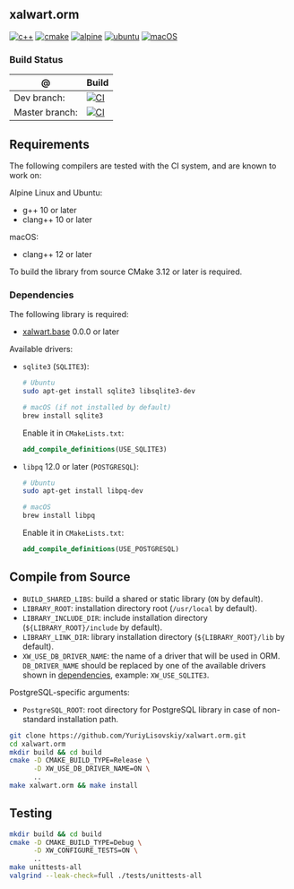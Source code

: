 ## xalwart.orm
[![c++](https://img.shields.io/badge/c%2B%2B-20-6c85cf)](https://isocpp.org/)
[![cmake](https://img.shields.io/badge/cmake-%3E=2.8.12-success)](https://cmake.org/)
[![alpine](https://img.shields.io/badge/Alpine_Linux-0D597F?style=flat&logo=alpine-linux&logoColor=white)](https://alpinelinux.org/)
[![ubuntu](https://img.shields.io/badge/Ubuntu-E95420?style=flat&logo=ubuntu&logoColor=white)](https://ubuntu.com/)
[![macOS](https://img.shields.io/badge/macOS-343D46?style=flat&logo=apple&logoColor=F0F0F0)](https://www.apple.com/macos)

### Build Status
| @ | Build |
|---|---|
| Dev branch: | [![CI](https://github.com/YuriyLisovskiy/xalwart.orm/actions/workflows/test.yml/badge.svg?branch=dev)](https://github.com/YuriyLisovskiy/xalwart.orm/actions/workflows/test.yml?query=branch%3Adev) |
| Master branch: | [![CI](https://github.com/YuriyLisovskiy/xalwart.orm/actions/workflows/test.yml/badge.svg?branch=master)](https://github.com/YuriyLisovskiy/xalwart.orm/actions/workflows/test.yml?query=branch%3Amaster) |

## Requirements
The following compilers are tested with the CI system, and are known to work on:

Alpine Linux and Ubuntu:
* g++ 10 or later
* clang++ 10 or later

macOS:
* clang++ 12 or later

To build the library from source CMake 3.12 or later is required.

### Dependencies
The following library is required:
- [xalwart.base](https://github.com/YuriyLisovskiy/xalwart.base) 0.0.0 or later

Available drivers:
* `sqlite3` (`SQLITE3`):
    ```bash
    # Ubuntu
    sudo apt-get install sqlite3 libsqlite3-dev
    
    # macOS (if not installed by default)
    brew install sqlite3
    ```
  Enable it in `CMakeLists.txt`:
  ```cmake
  add_compile_definitions(USE_SQLITE3)
  ```
* `libpq` 12.0 or later (`POSTGRESQL`):
    ```bash
    # Ubuntu
    sudo apt-get install libpq-dev
  
    # macOS
    brew install libpq
    ```
  Enable it in `CMakeLists.txt`:
  ```cmake
  add_compile_definitions(USE_POSTGRESQL)
  ```

## Compile from Source
* `BUILD_SHARED_LIBS`: build a shared or static library (`ON` by default).
* `LIBRARY_ROOT`: installation directory root (`/usr/local` by default).
* `LIBRARY_INCLUDE_DIR`: include installation directory (`${LIBRARY_ROOT}/include` by default).
* `LIBRARY_LINK_DIR`: library installation directory (`${LIBRARY_ROOT}/lib` by default).
* `XW_USE_DB_DRIVER_NAME`: the name of a driver that will be used in ORM.
  `DB_DRIVER_NAME` should be replaced by one of the available drivers shown
  in [dependencies](#dependencies), example: `XW_USE_SQLITE3`.

PostgreSQL-specific arguments:
* `PostgreSQL_ROOT`: root directory for PostgreSQL library in case of non-standard installation path.
```bash
git clone https://github.com/YuriyLisovskiy/xalwart.orm.git
cd xalwart.orm
mkdir build && cd build
cmake -D CMAKE_BUILD_TYPE=Release \
      -D XW_USE_DB_DRIVER_NAME=ON \
      ..
make xalwart.orm && make install
```

## Testing
```bash
mkdir build && cd build
cmake -D CMAKE_BUILD_TYPE=Debug \
      -D XW_CONFIGURE_TESTS=ON \
      ..
make unittests-all
valgrind --leak-check=full ./tests/unittests-all
```
